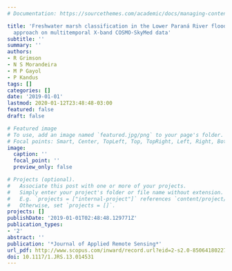 ```yaml
---
# Documentation: https://sourcethemes.com/academic/docs/managing-content/

title: 'Freshwater marsh classification in the Lower Paraná River floodplain: An object-based
  approach on multitemporal X-band COSMO-SkyMed data'
subtitle: ''
summary: ''
authors:
- R Grimson
- N S Morandeira
- M P Gayol
- P Kandus
tags: []
categories: []
date: '2019-01-01'
lastmod: 2020-01-12T23:48:48-03:00
featured: false
draft: false

# Featured image
# To use, add an image named `featured.jpg/png` to your page's folder.
# Focal points: Smart, Center, TopLeft, Top, TopRight, Left, Right, BottomLeft, Bottom, BottomRight.
image:
  caption: ''
  focal_point: ''
  preview_only: false

# Projects (optional).
#   Associate this post with one or more of your projects.
#   Simply enter your project's folder or file name without extension.
#   E.g. `projects = ["internal-project"]` references `content/project/deep-learning/index.md`.
#   Otherwise, set `projects = []`.
projects: []
publishDate: '2019-01-01T02:48:48.129771Z'
publication_types:
- '2'
abstract: ''
publication: '*Journal of Applied Remote Sensing*'
url_pdf: http://www.scopus.com/inward/record.url?eid=2-s2.0-85064180227&partnerID=MN8TOARS
doi: 10.1117/1.JRS.13.014531
---
```

